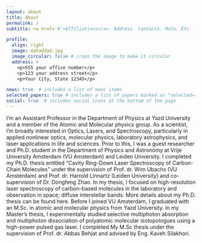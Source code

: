 ```yaml
---
layout: about
title: About
permalink: /
subtitle: <a href='#'>Affiliations</a>. Address. Contacts. Moto. Etc.

profile:
  align: right
  image: mahaddad.jpg
  image_circular: false # crops the image to make it circular
  address: >
    <p>555 your office number</p>
    <p>123 your address street</p>
    <p>Your City, State 12345</p>

news: true  # includes a list of news items
selected_papers: true # includes a list of papers marked as "selected={true}"
social: true  # includes social icons at the bottom of the page
---
```


I’m an Assistant Professor in the Department of Physics at Yazd University and a member of the Atomic and Molecular physics group. As a scientist, I’m broadly interested in Optics, Lasers, and Spectroscopy, particularly in applied nonlinear optics, molecular physics, laboratory astrophysics, and laser applications in life and sciences. Prior to this, I was a guest researcher and Ph.D. student in the Department of Physics and Astronomy at Vrije University Amsterdam (VU Amsterdam) and Leiden University. I completed my Ph.D. thesis entitled “Cavity Ring-Down Laser Spectroscopy of Carbon-Chain Molecules” under the supervision of Prof. dr. Wim Ubachs (VU Amsterdam) and Prof. dr. Harrold Linnartz (Leiden University) and co-supervision of Dr. Dongfeng Zhao. In my thesis, I focused on high-resolution laser spectroscopy of carbon-based molecules in the laboratory and observation in space; diffuse interstellar bands. More details about my Ph.D. thesis can be found here. Before I joined VU Amsterdam, I graduated with an M.Sc. in atomic and molecular physics from Yazd University. In my Master’s thesis, I experimentally studied selective multiphoton absorption and multiphoton dissociation of polyatomic molecular isotopologues using a high-power pulsed gas laser. I completed My M.Sc thesis under the supervision of Prof. dr. Abbas Behjat and advised by Eng. Kaveh Silakhori.

